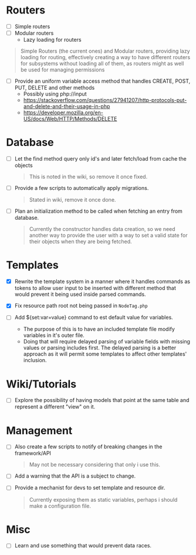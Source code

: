 # Routers
- [ ] Simple routers
- [ ] Modular routers
    - Lazy loading for routers
> Simple Routers (the current ones) and Modular routers, providing lazy loading for routing, effectively creating a way to have different routers for subsystems without loading all of them, as routers might as well be used for managing permissions

- [ ] Provide an uniform variable access method that handles CREATE, POST, PUT, DELETE and other methods
    - Possibly using php://input
    - <https://stackoverflow.com/questions/27941207/http-protocols-put-and-delete-and-their-usage-in-php>
    - <https://developer.mozilla.org/en-US/docs/Web/HTTP/Methods/DELETE>


# Database

- [ ] Let the find method query only id's and later fetch/load from cache the objects
    > This is noted in the wiki, so remove it once fixed.

- [ ] Provide a few scripts to automatically apply migrations.
    > Stated in wiki, remove it once done.

- [ ] Plan an initialization method to be called when fetching an entry from database.
    > Currently the constructor handles data creation, so we need another way to provide the user with a way to set a valid state for their objects when they are being fetched.

# Templates
- [x] Rewrite the template system in a manner where it handles commands as tokens to allow user input to be inserted with different method that would prevent it being used inside parsed commands.
- [x] Fix resource path root not being passed in `NodeTag.php`

- [ ] Add ${set:var=value} command to est default value for variables.
    - The purpose of this is to have an included template file modify variables in it's outer file.
    - Doing that will require delayed parsing of variable fields with missing values or parsing includes first. The delayed parsing is a better approach as it will permit some templates to affect other templates' inclusion.


# Wiki/Tutorials
- [ ] Explore the possibility of having models that point at the same table and represent a different "view" on it.


# Management
- [ ] Also create a few scripts to notify of breaking changes in the framework/API
    > May not be necessary considering that only i use this.
- [ ] Add a warning that the API is a subject to change.
 
- [ ] Provide a mechanist for devs to set template and resource dir.
    > Currently exposing them as static variables, perhaps i should make a configuration file.


# Misc

- [ ] Learn and use something that would prevent data races.

